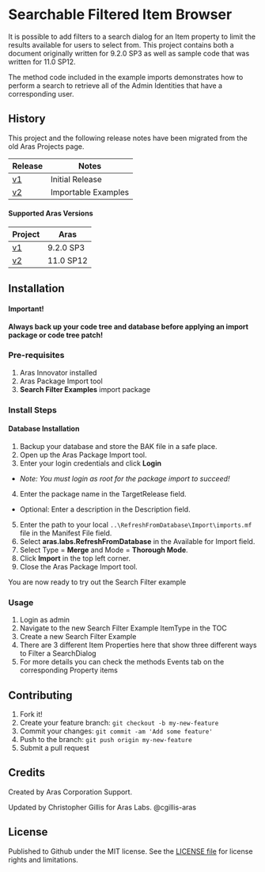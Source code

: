 # Searchable Filtered Item Browser

It is possible to add filters to a search dialog for an Item property to limit the results available for users to select from. This project contains both a document originally written for 9.2.0 SP3 as well as sample code that was written for 11.0 SP12.

The method code included in the example imports demonstrates how to perform a search to retrieve all of the Admin Identities that have a corresponding user.

## History

This project and the following release notes have been migrated from the old Aras Projects page.

Release | Notes
--------|--------
[v1](https://github.com/ArasLabs/search-filtered-item-browser/releases/tag/v1) | Initial Release
[v2](https://github.com/ArasLabs/search-filtered-item-browser/releases/tag/v2) | Importable Examples

#### Supported Aras Versions

Project | Aras
--------|------
[v1](https://github.com/ArasLabs/search-filtered-item-browser/releases/tag/v1) | 9.2.0 SP3
[v2](https://github.com/ArasLabs/search-filtered-item-browser/releases/tag/v2) | 11.0 SP12

## Installation

#### Important!
**Always back up your code tree and database before applying an import package or code tree patch!**

### Pre-requisites

1. Aras Innovator installed
2. Aras Package Import tool
3. **Search Filter Examples** import package

### Install Steps

#### Database Installation
1. Backup your database and store the BAK file in a safe place.
2. Open up the Aras Package Import tool.
3. Enter your login credentials and click **Login**
  * _Note: You must login as root for the package import to succeed!_
4. Enter the package name in the TargetRelease field.
  * Optional: Enter a description in the Description field.
5. Enter the path to your local `..\RefreshFromDatabase\Import\imports.mf` file in the Manifest File field.
6. Select **aras.labs.RefreshFromDatabase** in the Available for Import field.
7. Select Type = **Merge** and Mode = **Thorough Mode**.
8. Click **Import** in the top left corner.
9. Close the Aras Package Import tool.

You are now ready to try out the Search Filter example

### Usage
1. Login as admin
2. Navigate to the new Search Filter Example ItemType in the TOC
3. Create a new Search Filter Example
4. There are 3 different Item Properties here that show three different ways to Filter a SearchDialog
5. For more details you can check the methods Events tab on the corresponding Property items

## Contributing

1. Fork it!
2. Create your feature branch: `git checkout -b my-new-feature`
3. Commit your changes: `git commit -am 'Add some feature'`
4. Push to the branch: `git push origin my-new-feature`
5. Submit a pull request

## Credits

Created by Aras Corporation Support.

Updated by Christopher Gillis for Aras Labs. @cgillis-aras

## License

Published to Github under the MIT license. See the [LICENSE file](./LICENSE.md) for license rights and limitations.
